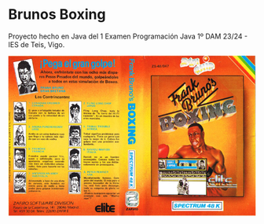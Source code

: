# Brunos Boxing

Proyecto hecho en Java del 1  Examen Programación Java 1º DAM 23/24 - IES de Teis, Vigo.

![ImagenPortada](/FrankBrunosBoxing(ZafiChip).jpg)